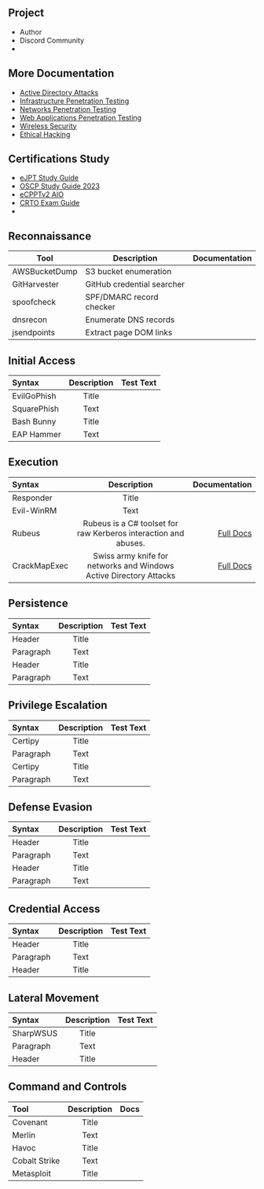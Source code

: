 ## Project

- Author
- Discord Community
- 


## More Documentation

- [Active Directory Attacks]()
- [Infrastructure Penetration Testing]()
- [Networks Penetration Testing]()
- [Web Applications Penetration Testing]()
- [Wireless Security](https://www.offensive-wireless.com/)
- [Ethical Hacking]()


## Certifications Study

- [eJPT Study Guide](https://github.com/PopLabSec/eJPT-Study-Guide)
- [OSCP Study Guide 2023](https://github.com/PopLabSec/OSCP-Study-Guide)
- [eCPPTv2 AIO]()
- [CRTO Exam Guide]()
- []()



## Reconnaissance

|Tool	       |Description	| Documentation |
|--------------|------------|---------|
|AWSBucketDump|	S3 bucket enumeration |[]()|
|GitHarvester|	GitHub credential searcher|[]()|
|spoofcheck|	SPF/DMARC record checker|[]()|
|dnsrecon|	Enumerate DNS records|[]()|
|jsendpoints|	Extract page DOM links|[]()|

## Initial Access

| Syntax      | Description | Test Text     |
| :---        |    :----:   |          ---: |
| EvilGoPhish      | Title       | []()   |
| SquarePhish   | Text        | []()      |
| Bash Bunny      | Title       | []()   |
| EAP Hammer   | Text        | []()      |

## Execution

| Syntax      | Description | Documentation     |
| :---        |    :----:   |          ---: |
| Responder      | Title       | []()   |
| Evil-WinRM   | Text        | []()      |
| Rubeus   | Rubeus is a C# toolset for raw Kerberos interaction and abuses. | [Full Docs](https://ghostpack.popdocs.net/)      |
| CrackMapExec   | Swiss army knife for networks and Windows Active Directory Attacks| [Full Docs](https://crackmapexec.popdocs.net/)      |


## Persistence

| Syntax      | Description | Test Text     |
| :---        |    :----:   |          ---: |
| Header      | Title       | []()   |
| Paragraph   | Text        | []()      |
| Header      | Title       | []()   |
| Paragraph   | Text        | []()      |




## Privilege Escalation

| Syntax      | Description | Test Text     |
| :---        |    :----:   |          ---: |
| Certipy      | Title       | []()   |
| Paragraph   | Text        | []()      |
| Certipy      | Title       | []()   |
| Paragraph   | Text        | []()      |


## Defense Evasion

| Syntax      | Description | Test Text     |
| :---        |    :----:   |          ---: |
| Header      | Title       | []()   |
| Paragraph   | Text        | []()      |
| Header      | Title       | []()   |
| Paragraph   | Text        | []()      |


## Credential Access

| Syntax      | Description | Test Text     |
| :---        |    :----:   |          ---: |
| Header      | Title       | []()   |
| Paragraph   | Text        | []()      |
| Header      | Title       | []()   |

## Lateral Movement

| Syntax      | Description | Test Text     |
| :---        |    :----:   |          ---: |
| SharpWSUS      | Title       | []()   |
| Paragraph   | Text        | []()      |
| Header      | Title       | []()   |


## Command and Controls


| Tool      | Description | Docs    |
| :---        |    :----:   |          ---: |
| Covenant      | Title       | []()   |
| Merlin   | Text        | []()      |
| Havoc      | Title       | []()   |
| Cobalt Strike   | Text        | []()      |
| Metasploit      | Title       | []()   |
